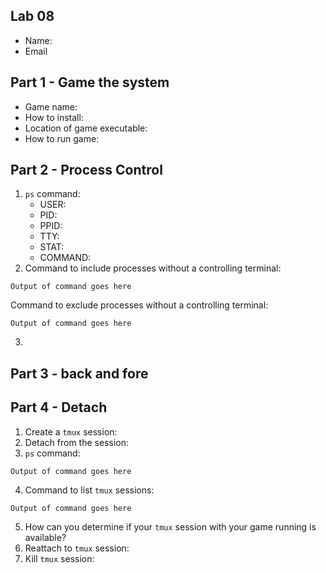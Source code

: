 ## Lab 08

- Name:
- Email

## Part 1 - Game the system

- Game name: 
- How to install:
- Location of game executable:
- How to run game:

## Part 2 - Process Control

1. `ps` command:
   - USER:
   - PID:
   - PPID:
   - TTY:
   - STAT:
   - COMMAND:
2. Command to include processes without a controlling terminal:
```
Output of command goes here
```
Command to exclude processes without a controlling terminal:
```
Output of command goes here
```
3. 

## Part 3 - back and fore

## Part 4 - Detach

1. Create a `tmux` session:
2. Detach from the session:
3. `ps` command:
```
Output of command goes here
```
4. Command to list `tmux` sessions:
```
Output of command goes here
```
5. How can you determine if your `tmux` session with your game running is available?
6. Reattach to `tmux` session:
7. Kill `tmux` session: 
